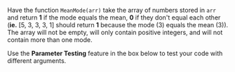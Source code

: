 Have the function ```MeanMode(arr)``` take the array of numbers stored in ```arr``` and return **1** if the mode equals the mean, **0** if they don't equal each other (**ie.** [5, 3, 3, 3, 1] should return **1** because the mode (3) equals the mean (3)). The array will not be empty, will only contain positive integers, and will not contain more than one mode.

Use the **Parameter Testing** feature in the box below to test your code with different arguments.
